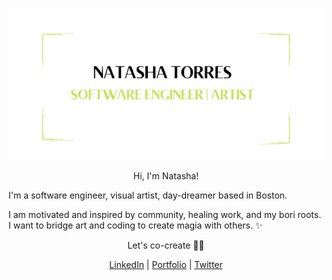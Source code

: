 
<p align="center">
  <img src="https://github.com/natashatorres/natashatorres/blob/main/natashatorres.png?raw=true" alt="banner that reads Natasha Torres, Software Engineer | Visual Artist">
 </p>

<p align="center">Hi, I'm Natasha!</p>
I'm a software engineer, visual artist, day-dreamer based in Boston. 

I am motivated and inspired by community, healing work, and my bori roots.
I want to bridge art and coding to create magia with others. ✨

<p align="center">Let's co-create 🔮✨</p>
 <p align="center">
 <a href="https://www.linkedin.com/in/natasha-torres">LinkedIn</a> | <a href="https://natashatorres.netlify.app">Portfolio</a> | <a href="https://www.twitter.com/torrestash">Twitter</a></p>



<!---
natashatorres/natashatorres is a ✨ special ✨ repository because its `README.md` (this file) appears on your GitHub profile.
You can click the Preview link to take a look at your changes.
--->
